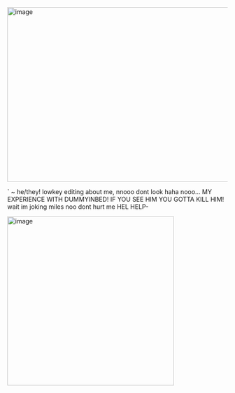 <img width="640" height="399" alt="image" src="https://github.com/user-attachments/assets/8a28d53a-0f0c-4049-9a5c-edfdf42a1cde" />





` ~ he/they! lowkey editing about me, nnooo dont look haha nooo... MY EXPERIENCE WITH DUMMYINBED! IF YOU SEE HIM YOU GOTTA KILL HIM! wait im joking miles noo dont hurt me HEL HELP-

<img width="381" height="386" alt="image" src="https://github.com/user-attachments/assets/38e18ed7-470d-4d99-9b26-9b7bfa3c102d" />








<!--
**sspacedoutz/sspacedoutz** is a ✨ _special_ ✨ repository because its `README.md` (this file) appears on your GitHub profile.

Here are some ideas to get you started:

- 🔭 I’m currently working on ...
- 🌱 I’m currently learning ...
- 👯 I’m looking to collaborate on ...
- 🤔 I’m looking for help with ...
- 💬 Ask me about ...
- 📫 How to reach me: ...
- 😄 Pronouns: ...
- ⚡ Fun fact: ...
-->
